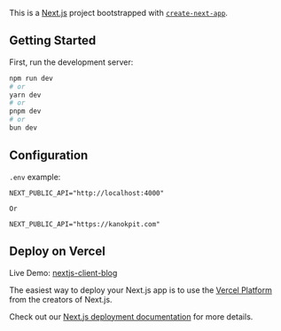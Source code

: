This is a [Next.js](https://nextjs.org/) project bootstrapped with [`create-next-app`](https://github.com/vercel/next.js/tree/canary/packages/create-next-app).

## Getting Started

First, run the development server:

```bash
npm run dev
# or
yarn dev
# or
pnpm dev
# or
bun dev
```

## Configuration

`.env` example:

```
NEXT_PUBLIC_API="http://localhost:4000"

Or

NEXT_PUBLIC_API="https://kanokpit.com"
```

## Deploy on Vercel

Live Demo: <a href="https://nextjs-client-blog.vercel.app/" target="blank">nextjs-client-blog</a>

The easiest way to deploy your Next.js app is to use the [Vercel Platform](https://vercel.com/new?utm_medium=default-template&filter=next.js&utm_source=create-next-app&utm_campaign=create-next-app-readme) from the creators of Next.js.

Check out our [Next.js deployment documentation](https://nextjs.org/docs/deployment) for more details.

